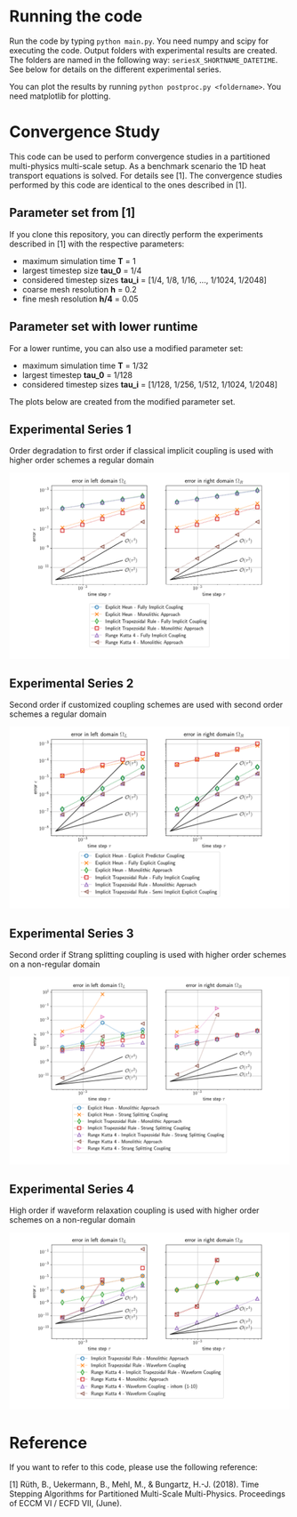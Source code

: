 # Running the code

Run the code by typing ```python main.py```. You need numpy and scipy for executing the code. Output folders with experimental results are created. The folders are named in the following way: ```seriesX_SHORTNAME_DATETIME```. See below for details on the different experimental series.

You can plot the results by running ```python postproc.py <foldername>```. You need matplotlib for plotting.

# Convergence Study

This code can be used to perform convergence studies in a partitioned multi-physics multi-scale setup. As a benchmark scenario the 1D heat transport equations is solved. For details see [1]. The convergence studies performed by this code are identical to the ones described in [1]. 

## Parameter set from [1]

If you clone this repository, you can directly perform the experiments described in [1] with the respective parameters:

* maximum simulation time **T** = 1
* largest timestep size **tau_0** = 1/4
* considered timestep sizes **tau_i** = [1/4, 1/8, 1/16, ..., 1/1024, 1/2048]
* coarse mesh resolution **h** = 0.2
* fine mesh resolution **h/4** = 0.05

## Parameter set with lower runtime

For a lower runtime, you can also use a modified parameter set:

* maximum simulation time **T** = 1/32
* largest timestep **tau_0** = 1/128
* considered timestep sizes **tau_i** = [1/128, 1/256, 1/512, 1/1024, 1/2048]

The plots below are created from the modified parameter set.

## Experimental Series 1

Order degradation to first order if classical implicit coupling is used with higher order schemes a regular domain

![](./series1.png)

## Experimental Series 2

Second order if customized coupling schemes are used with second order schemes a regular domain

![](./series2.png)

## Experimental Series 3

Second order if Strang splitting coupling is used with higher order schemes on a non-regular domain

![](./series3.png)

## Experimental Series 4

High order if waveform relaxation coupling is used with higher order schemes on a non-regular domain

![](./series4.png)

# Reference

If you want to refer to this code, please use the following reference:

[1] Rüth, B., Uekermann, B., Mehl, M., & Bungartz, H.-J. (2018). Time Stepping Algorithms for Partitioned Multi-Scale Multi-Physics. Proceedings of ECCM VI / ECFD VII, (June).
